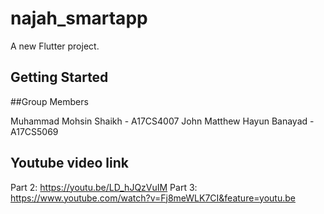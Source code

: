 # najah_smartapp

A new Flutter project.

## Getting Started

##Group Members

Muhammad Mohsin Shaikh - A17CS4007
John Matthew Hayun Banayad - A17CS5069

## Youtube video link

Part 2: https://youtu.be/LD_hJQzVuIM
Part 3: https://www.youtube.com/watch?v=Fj8meWLK7CI&feature=youtu.be